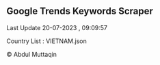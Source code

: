 

## Google Trends Keywords Scraper 
 
Last Update 20-07-2023 , 09:09:57

Country List :
VIETNAM.json



© Abdul Muttaqin 
